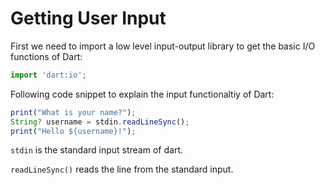 # Getting User Input #

First we need to import a low level input-output library to get the basic I/O functions of Dart:

```javascript
import 'dart:io';
```

Following code snippet to explain the input functionaltiy of Dart:

```javascript
print("What is your name?");
String? username = stdin.readLineSync();
print("Hello ${username}!");
```

`stdin` is the standard input stream of dart.

`readLineSync()` reads the line from the standard input.
